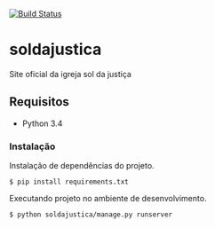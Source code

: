 [![Build Status](https://api.travis-ci.org/patrickporto/soldajustica.svg)](https://travis-ci.org/patrickporto/soldajustica)
# soldajustica #
Site oficial da igreja sol da justiça

## Requisitos ##
* Python 3.4

### Instalação ###
Instalação de dependências do projeto.  
```shell
$ pip install requirements.txt
```

Executando projeto no ambiente de desenvolvimento.  
```shell
$ python soldajustica/manage.py runserver
```
